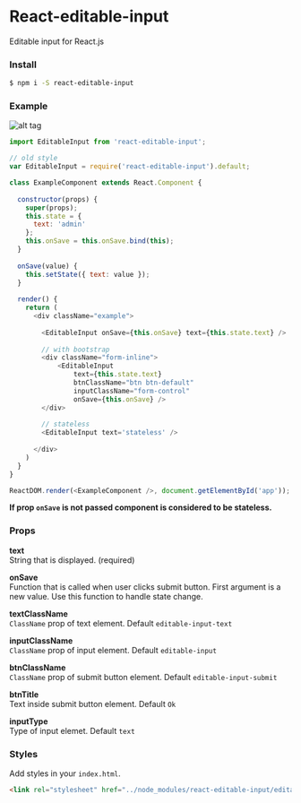 # React-editable-input

Editable input for React.js

### Install

```sh
$ npm i -S react-editable-input
```

### Example

![alt tag](http://s16.postimg.org/oq5d2dktx/edtiable_input.png)

```javascript
import EditableInput from 'react-editable-input';

// old style
var EditableInput = require('react-editable-input').default;

class ExampleComponent extends React.Component {
  
  constructor(props) {
    super(props);
    this.state = {
      text: 'admin'
    };
    this.onSave = this.onSave.bind(this);
  }
  
  onSave(value) {
    this.setState({ text: value });
  }
  
  render() {
    return (
      <div className="example">
      
        <EditableInput onSave={this.onSave} text={this.state.text} />
        
        // with bootstrap
        <div className="form-inline">
            <EditableInput
                text={this.state.text}
                btnClassName="btn btn-default"
                inputClassName="form-control"
                onSave={this.onSave} />
        </div>
        
        // stateless
        <EditableInput text='stateless' />
        
      </div>  
    )
  }
}

ReactDOM.render(<ExampleComponent />, document.getElementById('app'));
```
**If prop ``onSave`` is not passed component is considered to be stateless.**

### Props

**text** <br>
String that is displayed. (required)

**onSave** <br>
Function that is called when user clicks submit button. First argument is a new value. Use this function to handle state change.

**textClassName** <br>
``ClassName`` prop of text element. Default ``editable-input-text``

**inputClassName** <br>
``ClassName`` prop of input element. Default ``editable-input``

**btnClassName** <br>
``ClassName`` prop of submit button element. Default ``editable-input-submit``

**btnTitle** <br>
Text inside submit button element. Default ``Ok``

**inputType** <br>
Type of input elemet. Default ``text``

### Styles

Add styles in your ``index.html``.
```html
<link rel="stylesheet" href="../node_modules/react-editable-input/editable_input.css">
```
